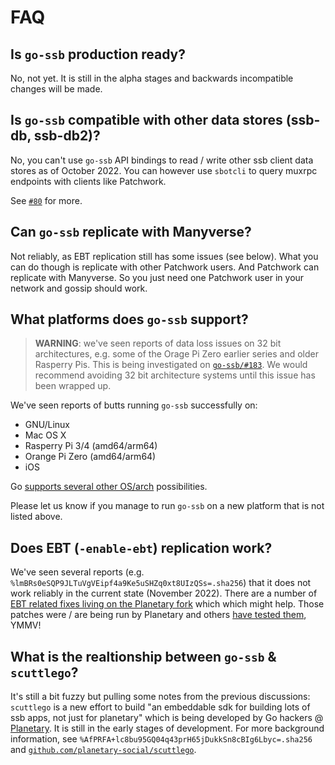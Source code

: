 # FAQ

## Is `go-ssb` production ready?

No, not yet. It is still in the alpha stages and backwards incompatible changes will be made.

## Is `go-ssb` compatible with other data stores (ssb-db, ssb-db2)?

No, you can't use `go-ssb` API bindings to read / write other ssb client data
stores as of October 2022. You can however use `sbotcli` to query muxrpc
endpoints with clients like Patchwork.

See [`#80`](https://github.com/ssbc/go-ssb/issues/80) for more.

## Can `go-ssb` replicate with Manyverse?

Not reliably, as EBT replication still has some issues (see below). What you can do though is replicate with other Patchwork users. And Patchwork can replicate with Manyverse. So you just need one Patchwork user in your network and gossip should work.

## What platforms does `go-ssb` support?

> **WARNING**: we've seen reports of data loss issues on 32 bit architectures, e.g. some of the Orage Pi Zero earlier series and older Rasperry Pis. This is being investigated on [`go-ssb/#183`](https://github.com/ssbc/go-ssb/issues/183). We would recommend avoiding 32 bit architecture systems until this issue has been wrapped up.

We've seen reports of butts running `go-ssb` successfully on:

- GNU/Linux
- Mac OS X
- Rasperry Pi 3/4 (amd64/arm64)
- Orange Pi Zero (amd64/arm64)
- iOS

Go [supports several other OS/arch](https://go.dev/doc/install/source#environment) possibilities.

Please let us know if you manage to run `go-ssb` on a new platform that is not listed above.

## Does EBT (`-enable-ebt`) replication work?

We've seen several reports (e.g. `%lmBRs0eSQP9JLTuVgVEipf4a9Ke5uSHZq0xt8UIzQSs=.sha256`) that it does not work reliably in the current state (November 2022). There are a number of [EBT related fixes living on the Planetary fork](https://github.com/planetary-social/ssb/tree/fork) which which might help. Those patches were / are being run by Planetary and others [have tested them](https://github.com/ssbc/go-ssb/pull/180#issuecomment-1295784977), YMMV!

## What is the realtionship between `go-ssb` & `scuttlego`?

It's still a bit fuzzy but pulling some notes from the previous discussions: `scuttlego` is a new effort to build "an embeddable sdk for building lots of ssb apps, not just for planetary" which is being developed by Go hackers @ [Planetary](https://planetary.social). It is still in the early stages of development. For more background information, see `%AfPRFA+lc8bu95GQ04q43prH65jDukkSn8cBIg6Lbyc=.sha256` and [`github.com/planetary-social/scuttlego`](https://github.com/planetary-social/scuttlego).
